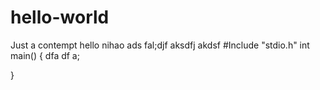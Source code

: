# hello-world
Just a contempt
hello nihao  ads fal;djf aksdfj akdsf 
#Include "stdio.h"
int main()
{
  dfa df a;
  
}
